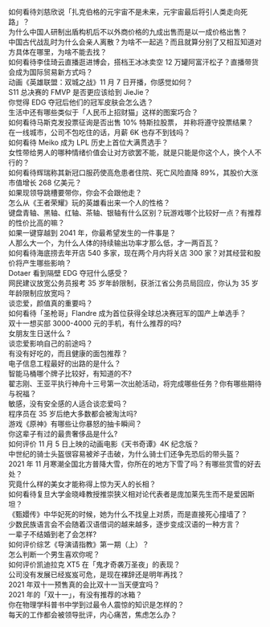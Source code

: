如何看待刘慈欣说「扎克伯格的元宇宙不是未来，元宇宙最后将引人类走向死路」？  
为什么中国人研制出盾构机后不以外商价格的九成出售而是以一成价格出售？  
中国古代战乱时为什么会亲人离散？为啥不一起逃？而且就算分别了又相互知道对方具体在哪里，为啥不能去找？  
如何看待李佳琦云直播逛进博会，搭档王冰冰卖空 12 万罐阿富汗松子？直播带货会成为国际贸易新方式吗？  
动画《英雄联盟：双城之战》11 月 7 日开播，你感觉如何？  
S11 总决赛的 FMVP 是否更应该给到 JieJie？  
你觉得 EDG 夺冠后他们的冠军皮肤会怎么选？  
生活中还有哪些类似于「人民币上招财猫」这样的图案巧合？  
如何看待马斯克发投票征询是否出售 10% 特斯拉股票， 并称将遵守投票结果？  
在一线城市，公司不包吃住的话，月薪 6K 也存不到钱吗？  
如何看待 Meiko 成为 LPL 历史上首位大满贯选手？  
女性带给男人的哪种情绪价值会让对方欲罢不能，就是只能是你这个人，换个人不行的？  
如何看待辉瑞称其新冠口服药使高危患者住院、死亡风险直降 89%，其股价大涨市值增长 268 亿美元？  
如果现领导跳槽要带你，你会不会跟他走？  
怎么从《王者荣耀》玩的英雄看出来一个人的性格？  
键盘青轴、黑轴、红轴、茶轴、银轴有什么区别？玩游戏哪个比较好一点？有推荐的性价比高的嘛？  
如果一键穿越到 2041 年，你最希望发生的一件事是？  
人那么大一个，为什么人体的持续输出功率才那么低，才一两百瓦？  
如何看待海底捞去年开店 540 多家，现在两个月内将关店 300 家？对其经营和股价将产生哪些影响？  
Dotaer 看到隔壁 EDG 夺冠什么感受？  
网民建议放宽公务员报考 35 岁年龄限制，获浙江省公务员局回应，你认为 35 岁年龄限制应放宽吗？  
谈恋爱，颜值真的重要吗？  
如何看待「圣枪哥」Flandre 成为首位获得全球总决赛冠军的国产上单选手？  
双十一想买部 3000-4000 元的手机，有什么推荐的吗?  
女朋友生日送什么 ?  
谈恋爱影响自己的前途吗？  
有没有好吃的，而且健康的面包推荐？  
电子信息工程最好的出路的是什么？  
智能马桶哪个牌子比较好，有知道的不?  
翟志刚、王亚平执行神舟十三号第一次出舱活动，将完成哪些任务？你有哪些期待与祝福？  
敏感，没有安全感的人适合谈恋爱吗？  
程序员在 35 岁后绝大多数都会被淘汰吗?  
游戏《原神》有哪些让你暴怒的抽卡瞬间？  
你这辈子有过的最贵奢侈品是什么?  
如何评价 11 月 5 日上映的动画电影《天书奇谭》4K 纪念版？  
中世纪的骑士头盔很容易被斧子击破，为什么骑士们还争先恐后的带头盔？  
2021 年 11 月寒潮全国北方普降大雪，你所在的地方下雪了吗？有哪些赏雪的好去处？  
究竟什么样的美女才能称得上惊为天人的长相？  
如何看待复旦大学金晓峰教授推崇狭义相对论代表者是庞加莱先生而不是爱因斯坦？  
《甄嬛传》中华妃死的时候，她为什么不找皇上对质，而是直接死心撞墙了？  
少数民族语言会不会随着汉语借词的越来越多，逐步变成汉语的一种方言？  
一辈子不结婚到老了会怎样?  
如何评价综艺《导演请指教》第一期（上）？  
怎么判断一个男生喜欢你呢？  
如何评价凯迪拉克 XT5 在「鬼才奇袭万圣夜」的表现？  
公司没有发展已经岌岌可危，是现在裸辞还是明年再找？  
2021 年双十一预售真的会比双十一当天便宜吗？  
2021 年的「双十一」，有没有推荐的冰箱？  
你在物理学科普书中学到过最令人震惊的知识是怎样的？  
每天的工作都会被领导批评，内心痛苦，焦虑怎么办？  
